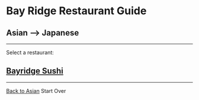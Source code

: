 # Bay Ridge Restaurant Guide
## Asian --> Japanese
---
Select a restaurant:
## [Bayridge Sushi](http://www.brsushi.com/)
---
[Back to Asian](japanese.md)
Start Over